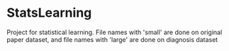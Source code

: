 # StatsLearning
Project for statistical learning. File names with 'small' are done on original paper dataset, and file names with 'large' are done on diagnosis dataset
